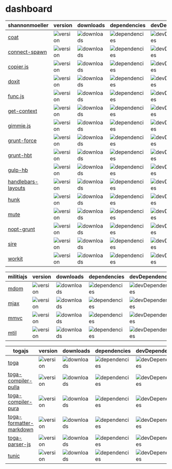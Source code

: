 # dashboard

shannonmoeller | version | downloads | dependencies | devDependencies
---|---|---|---|---
[coat](http://github.com/shannonmoeller/coat) | ![version](http://img.shields.io/npm/v/coat.svg?style=flat-square) | ![downloads](http://img.shields.io/npm/dm/coat.svg?style=flat-square) | ![dependencies](http://david-dm.org/shannonmoeller/coat.svg?style=flat-square) | ![devDependencies](http://david-dm.org/shannonmoeller/coat/dev-status.svg?style=flat-square)
[connect-spawn](http://github.com/shannonmoeller/connect-spawn) | ![version](http://img.shields.io/npm/v/connect-spawn.svg?style=flat-square) | ![downloads](http://img.shields.io/npm/dm/connect-spawn.svg?style=flat-square) | ![dependencies](http://david-dm.org/shannonmoeller/connect--spawn.svg?style=flat-square) | ![devDependencies](http://david-dm.org/shannonmoeller/connect--spawn/dev-status.svg?style=flat-square)
[copier.js](http://github.com/shannonmoeller/copier.js) | ![version](http://img.shields.io/npm/v/copier.svg?style=flat-square) | ![downloads](http://img.shields.io/npm/dm/copier.svg?style=flat-square) | ![dependencies](http://david-dm.org/shannonmoeller/copier.js.svg?style=flat-square) | ![devDependencies](http://david-dm.org/shannonmoeller/copier.js/dev-status.svg?style=flat-square)
[doxit](http://github.com/shannonmoeller/doxit) | ![version](http://img.shields.io/npm/v/doxit.svg?style=flat-square) | ![downloads](http://img.shields.io/npm/dm/doxit.svg?style=flat-square) | ![dependencies](http://david-dm.org/shannonmoeller/doxit.svg?style=flat-square) | ![devDependencies](http://david-dm.org/shannonmoeller/doxit/dev-status.svg?style=flat-square)
[func.js](http://github.com/shannonmoeller/func.js) | ![version](http://img.shields.io/npm/v/func.svg?style=flat-square) | ![downloads](http://img.shields.io/npm/dm/func.svg?style=flat-square) | ![dependencies](http://david-dm.org/shannonmoeller/func.js.svg?style=flat-square) | ![devDependencies](http://david-dm.org/shannonmoeller/func.js/dev-status.svg?style=flat-square)
[get-context](http://github.com/shannonmoeller/get-context) | ![version](http://img.shields.io/npm/v/get-context.svg?style=flat-square) | ![downloads](http://img.shields.io/npm/dm/get-context.svg?style=flat-square) | ![dependencies](http://david-dm.org/shannonmoeller/get--context.svg?style=flat-square) | ![devDependencies](http://david-dm.org/shannonmoeller/get--context/dev-status.svg?style=flat-square)
[gimmie.js](http://github.com/shannonmoeller/gimmie.js) | ![version](http://img.shields.io/npm/v/gimmie.svg?style=flat-square) | ![downloads](http://img.shields.io/npm/dm/gimmie.svg?style=flat-square) | ![dependencies](http://david-dm.org/shannonmoeller/gimmie.js.svg?style=flat-square) | ![devDependencies](http://david-dm.org/shannonmoeller/gimmie.js/dev-status.svg?style=flat-square)
[grunt-force](http://github.com/shannonmoeller/grunt-force) | ![version](http://img.shields.io/npm/v/grunt-force.svg?style=flat-square) | ![downloads](http://img.shields.io/npm/dm/grunt-force.svg?style=flat-square) | ![dependencies](http://david-dm.org/shannonmoeller/grunt--force.svg?style=flat-square) | ![devDependencies](http://david-dm.org/shannonmoeller/grunt--force/dev-status.svg?style=flat-square)
[grunt-hbt](http://github.com/shannonmoeller/grunt-hbt) | ![version](http://img.shields.io/npm/v/grunt-hbt.svg?style=flat-square) | ![downloads](http://img.shields.io/npm/dm/grunt-hbt.svg?style=flat-square) | ![dependencies](http://david-dm.org/shannonmoeller/grunt--hbt.svg?style=flat-square) | ![devDependencies](http://david-dm.org/shannonmoeller/grunt--hbt/dev-status.svg?style=flat-square)
[gulp-hb](http://github.com/shannonmoeller/gulp-hb) | ![version](http://img.shields.io/npm/v/gulp-hb.svg?style=flat-square) | ![downloads](http://img.shields.io/npm/dm/gulp-hb.svg?style=flat-square) | ![dependencies](http://david-dm.org/shannonmoeller/gulp--hb.svg?style=flat-square) | ![devDependencies](http://david-dm.org/shannonmoeller/gulp--hb/dev-status.svg?style=flat-square)
[handlebars-layouts](http://github.com/shannonmoeller/handlebars-layouts) | ![version](http://img.shields.io/npm/v/handlebars-layouts.svg?style=flat-square) | ![downloads](http://img.shields.io/npm/dm/handlebars-layouts.svg?style=flat-square) | ![dependencies](http://david-dm.org/shannonmoeller/handlebars--layouts.svg?style=flat-square) | ![devDependencies](http://david-dm.org/shannonmoeller/handlebars--layouts/dev-status.svg?style=flat-square)
[hunk](http://github.com/shannonmoeller/hunk) | ![version](http://img.shields.io/npm/v/hunk.svg?style=flat-square) | ![downloads](http://img.shields.io/npm/dm/hunk.svg?style=flat-square) | ![dependencies](http://david-dm.org/shannonmoeller/hunk.svg?style=flat-square) | ![devDependencies](http://david-dm.org/shannonmoeller/hunk/dev-status.svg?style=flat-square)
[mute](http://github.com/shannonmoeller/mute) | ![version](http://img.shields.io/npm/v/mute.svg?style=flat-square) | ![downloads](http://img.shields.io/npm/dm/mute.svg?style=flat-square) | ![dependencies](http://david-dm.org/shannonmoeller/mute.svg?style=flat-square) | ![devDependencies](http://david-dm.org/shannonmoeller/mute/dev-status.svg?style=flat-square)
[nopt-grunt](http://github.com/shannonmoeller/nopt-grunt) | ![version](http://img.shields.io/npm/v/nopt-grunt.svg?style=flat-square) | ![downloads](http://img.shields.io/npm/dm/nopt-grunt.svg?style=flat-square) | ![dependencies](http://david-dm.org/shannonmoeller/nopt--grunt.svg?style=flat-square) | ![devDependencies](http://david-dm.org/shannonmoeller/nopt--grunt/dev-status.svg?style=flat-square)
[sire](http://github.com/shannonmoeller/sire) | ![version](http://img.shields.io/npm/v/sire.svg?style=flat-square) | ![downloads](http://img.shields.io/npm/dm/sire.svg?style=flat-square) | ![dependencies](http://david-dm.org/shannonmoeller/sire.svg?style=flat-square) | ![devDependencies](http://david-dm.org/shannonmoeller/sire/dev-status.svg?style=flat-square)
[workit](http://github.com/shannonmoeller/workit) | ![version](http://img.shields.io/npm/v/workit.svg?style=flat-square) | ![downloads](http://img.shields.io/npm/dm/workit.svg?style=flat-square) | ![dependencies](http://david-dm.org/shannonmoeller/workit.svg?style=flat-square) | ![devDependencies](http://david-dm.org/shannonmoeller/workit/dev-status.svg?style=flat-square)

militiajs | version | downloads | dependencies | devDependencies
---|---|---|---|---
[mdom](http://github.com/militiajs/mdom) | ![version](http://img.shields.io/npm/v/mdom.svg?style=flat-square) | ![downloads](http://img.shields.io/npm/dm/mdom.svg?style=flat-square) | ![dependencies](http://david-dm.org/militiajs/mdom.svg?style=flat-square) | ![devDependencies](http://david-dm.org/militiajs/mdom/dev-status.svg?style=flat-square)
[mjax](http://github.com/militiajs/mjax) | ![version](http://img.shields.io/npm/v/mjax.svg?style=flat-square) | ![downloads](http://img.shields.io/npm/dm/mjax.svg?style=flat-square) | ![dependencies](http://david-dm.org/militiajs/mjax.svg?style=flat-square) | ![devDependencies](http://david-dm.org/militiajs/mjax/dev-status.svg?style=flat-square)
[mmvc](http://github.com/militiajs/mmvc) | ![version](http://img.shields.io/npm/v/mmvc.svg?style=flat-square) | ![downloads](http://img.shields.io/npm/dm/mmvc.svg?style=flat-square) | ![dependencies](http://david-dm.org/militiajs/mmvc.svg?style=flat-square) | ![devDependencies](http://david-dm.org/militiajs/mmvc/dev-status.svg?style=flat-square)
[mtil](http://github.com/militiajs/mtil) | ![version](http://img.shields.io/npm/v/mtil.svg?style=flat-square) | ![downloads](http://img.shields.io/npm/dm/mtil.svg?style=flat-square) | ![dependencies](http://david-dm.org/militiajs/mtil.svg?style=flat-square) | ![devDependencies](http://david-dm.org/militiajs/mtil/dev-status.svg?style=flat-square)

togajs | version | downloads | dependencies | devDependencies
---|---|---|---|---
[toga](http://github.com/togajs/toga) | ![version](http://img.shields.io/npm/v/toga.svg?style=flat-square) | ![downloads](http://img.shields.io/npm/dm/toga.svg?style=flat-square) | ![dependencies](http://david-dm.org/togajs/toga.svg?style=flat-square) | ![devDependencies](http://david-dm.org/togajs/toga/dev-status.svg?style=flat-square)
[toga-compiler-pulla](http://github.com/togajs/toga-compiler-pulla) | ![version](http://img.shields.io/npm/v/toga-compiler-pulla.svg?style=flat-square) | ![downloads](http://img.shields.io/npm/dm/toga-compiler-pulla.svg?style=flat-square) | ![dependencies](http://david-dm.org/togajs/toga--compiler-pulla.svg?style=flat-square) | ![devDependencies](http://david-dm.org/togajs/toga--compiler-pulla/dev-status.svg?style=flat-square)
[toga-compiler-pura](http://github.com/togajs/toga-compiler-pura) | ![version](http://img.shields.io/npm/v/toga-compiler-pura.svg?style=flat-square) | ![downloads](http://img.shields.io/npm/dm/toga-compiler-pura.svg?style=flat-square) | ![dependencies](http://david-dm.org/togajs/toga--compiler-pura.svg?style=flat-square) | ![devDependencies](http://david-dm.org/togajs/toga--compiler-pura/dev-status.svg?style=flat-square)
[toga-formatter-markdown](http://github.com/togajs/toga-formatter-markdown) | ![version](http://img.shields.io/npm/v/toga-formatter-markdown.svg?style=flat-square) | ![downloads](http://img.shields.io/npm/dm/toga-formatter-markdown.svg?style=flat-square) | ![dependencies](http://david-dm.org/togajs/toga--formatter-markdown.svg?style=flat-square) | ![devDependencies](http://david-dm.org/togajs/toga--formatter-markdown/dev-status.svg?style=flat-square)
[toga-parser-js](http://github.com/togajs/toga-parser-js) | ![version](http://img.shields.io/npm/v/toga-parser-js.svg?style=flat-square) | ![downloads](http://img.shields.io/npm/dm/toga-parser-js.svg?style=flat-square) | ![dependencies](http://david-dm.org/togajs/toga--parser-js.svg?style=flat-square) | ![devDependencies](http://david-dm.org/togajs/toga--parser-js/dev-status.svg?style=flat-square)
[tunic](http://github.com/togajs/tunic) | ![version](http://img.shields.io/npm/v/tunic.svg?style=flat-square) | ![downloads](http://img.shields.io/npm/dm/tunic.svg?style=flat-square) | ![dependencies](http://david-dm.org/togajs/tunic.svg?style=flat-square) | ![devDependencies](http://david-dm.org/togajs/tunic/dev-status.svg?style=flat-square)
